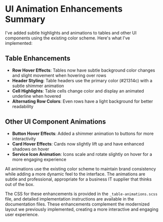 # UI Animation Enhancements Summary

I've added subtle highlights and animations to tables and other UI components using the existing color scheme. Here's what I've implemented:

## Table Enhancements
- **Row Hover Effects**: Tables now have subtle background color changes and slight movement when hovering over rows
- **Header Styling**: Table headers use the primary color (#21314c) with a subtle shimmer animation
- **Cell Highlights**: Table cells change color and display an animated underline when hovered
- **Alternating Row Colors**: Even rows have a light background for better readability

## Other UI Component Animations
- **Button Hover Effects**: Added a shimmer animation to buttons for more interactivity
- **Card Hover Effects**: Cards now slightly lift up and have enhanced shadows on hover
- **Service Icon Animation**: Icons scale and rotate slightly on hover for a more engaging experience

All animations use the existing color scheme to maintain brand consistency while adding a more dynamic feel to the interface. The animations are subtle and professional, appropriate for a business IT supplier that thinks out of the box.

The CSS for these enhancements is provided in the `_table-animations.scss` file, and detailed implementation instructions are available in the documentation files. These enhancements complement the modernized layout we previously implemented, creating a more interactive and engaging user experience.